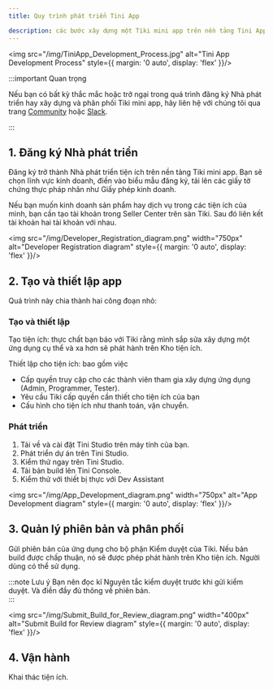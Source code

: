 ```yaml
---
title: Quy trình phát triển Tini App

description: các bước xây dựng một Tiki mini app trên nền tảng Tini App
---
```


<img src="/img/TiniApp_Development_Process.jpg" alt="Tini App Development Process" style={{ margin: '0 auto', display: 'flex' }}/>

:::important Quan trọng

Nếu bạn có bất kỳ thắc mắc hoặc trở ngại trong quá trình đăng ký Nhà phát triển hay xây dựng và phân phối Tiki mini app, hãy liên hệ với chúng tôi qua trang [Community](https://community.tiki.vn/) hoặc [Slack](https://join.slack.com/t/tini-apps/shared_invite/zt-z7ikk3ox-rCirvNmeOrSvUo_tW67D4Q).

:::

## 1. Đăng ký Nhà phát triển

Đăng ký trở thành Nhà phát triển tiện ích trên nền tảng Tiki mini app. Bạn sẽ chọn lĩnh vực kinh doanh, điền vào biểu mẫu đăng ký, tải lên các giấy tờ chứng thực pháp nhân như Giấy phép kinh doanh.

Nếu bạn muốn kinh doanh sản phẩm hay dịch vụ trong các tiện ích của mình, bạn cần tạo tài khoản trong Seller Center trên sàn Tiki. Sau đó liên kết tài khoản hai tài khoản với nhau.

<img src="/img/Developer_Registration_diagram.png" width="750px" alt="Developer Registration diagram" style={{ margin: '0 auto', display: 'flex' }}/>

## 2. Tạo và thiết lập app

Quá trình này chia thành hai công đoạn nhỏ:

### Tạo và thiết lập

Tạo tiện ích: thực chất bạn báo với Tiki rằng mình sắp sửa xây dựng một ứng dụng cụ thể và xa hơn sẽ phát hành trên Kho tiện ích.

Thiết lập cho tiện ích: bao gồm việc

- Cấp quyền truy cập cho các thành viên tham gia xây dựng ứng dụng (Admin, Programmer, Tester).
- Yêu cầu Tiki cấp quyền cần thiết cho tiện ích của bạn
- Cấu hình cho tiện ích như thanh toán, vận chuyển. 

### Phát triển

1. Tải về và cài đặt Tini Studio trên máy tính của bạn.
2. Phát triển dự án trên Tini Studio.
3. Kiểm thử ngay trên Tini Studio.
4. Tải bản build lên Tini Console.
5. Kiểm thử với thiết bị thực với Dev Assistant

<img src="/img/App_Development_diagram.png" width="750px" alt="App Development diagram" style={{ margin: '0 auto', display: 'flex' }}/>

## 3. Quản lý phiên bản và phân phối

Gửi phiên bản của ứng dụng cho bộ phận Kiểm duyệt của Tiki. Nếu bản build được chấp thuận, nó sẽ được phép phát hành trên Kho tiện ích. Người dùng có thể sử dụng.

:::note Lưu ý
Bạn nên đọc kĩ Nguyên tắc kiểm duyệt trước khi gửi kiểm duyệt. Và điền đầy đủ thông về phiên bản.  
:::

<img src="/img/Submit_Build_for_Review_diagram.png" width="400px" alt="Submit Build for Review diagram" style={{ margin: '0 auto', display: 'flex' }}/>

## 4. Vận hành

Khai thác tiện ích.